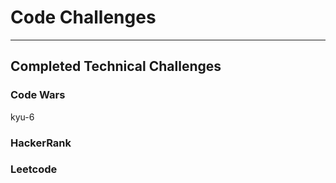 # Code Challenges


____

## Completed Technical Challenges

### Code Wars
  kyu-6
  
  
### HackerRank


### Leetcode
